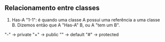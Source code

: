 ## Relacionamento entre classes

1) Has-A "1-1": é quando uma classe A possui uma referência a uma classe B. Dizemos então que A "Has-A" B, ou A "tem um B".

"-" -> private
"+" -> public
"" -> default
"#" -> protected